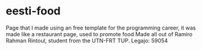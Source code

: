 # eesti-food
Page that I made using an free template for the programming career, it was made like a restaurant page, used to promote food
Made all out of Ramiro Rahman Rintoul, student from the UTN-FRT TUP.
Legajo: 59054
